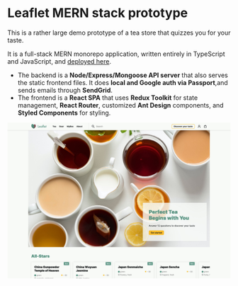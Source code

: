 # Leaflet MERN stack prototype

This is a rather large demo prototype of a tea store that quizzes you for your taste.

It is a full-stack MERN monorepo application, written entirely in TypeScript and JavaScript, and [deployed here](https://sweetleaf.vercel.app).

-   The backend is a **Node/Express/Mongoose API server** that also serves the static frontend files. It does **local and Google auth via Passport**,and sends emails through **SendGrid**.
-   The frontend is a **React SPA** that uses **Redux Toolkit** for state management, **React Router**, customized **Ant Design** components, and **Styled Components** for styling.

![screenshot](screenshot.jpg)
